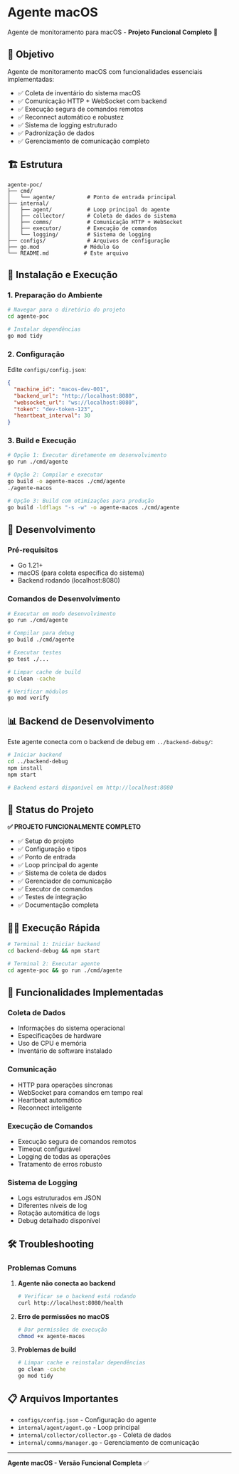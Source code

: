 # Agente macOS

Agente de monitoramento para macOS - **Projeto Funcional Completo** 🎉

## 🎯 Objetivo

Agente de monitoramento macOS com funcionalidades essenciais implementadas:
- ✅ Coleta de inventário do sistema macOS
- ✅ Comunicação HTTP + WebSocket com backend
- ✅ Execução segura de comandos remotos
- ✅ Reconnect automático e robustez
- ✅ Sistema de logging estruturado
- ✅ Padronização de dados
- ✅ Gerenciamento de comunicação completo

## 🏗️ Estrutura

```
agente-poc/
├── cmd/
│   └── agente/          # Ponto de entrada principal
├── internal/
│   ├── agent/           # Loop principal do agente
│   ├── collector/       # Coleta de dados do sistema
│   ├── comms/           # Comunicação HTTP + WebSocket
│   ├── executor/        # Execução de comandos
│   └── logging/         # Sistema de logging
├── configs/             # Arquivos de configuração
├── go.mod              # Módulo Go
└── README.md           # Este arquivo
```

## 🚀 Instalação e Execução

### 1. Preparação do Ambiente

```bash
# Navegar para o diretório do projeto
cd agente-poc

# Instalar dependências
go mod tidy
```

### 2. Configuração

Edite `configs/config.json`:

```json
{
  "machine_id": "macos-dev-001",
  "backend_url": "http://localhost:8080",
  "websocket_url": "ws://localhost:8080",
  "token": "dev-token-123",
  "heartbeat_interval": 30
}
```

### 3. Build e Execução

```bash
# Opção 1: Executar diretamente em desenvolvimento
go run ./cmd/agente

# Opção 2: Compilar e executar
go build -o agente-macos ./cmd/agente
./agente-macos

# Opção 3: Build com otimizações para produção
go build -ldflags "-s -w" -o agente-macos ./cmd/agente
```

## 🔧 Desenvolvimento

### Pré-requisitos
- Go 1.21+
- macOS (para coleta específica do sistema)
- Backend rodando (localhost:8080)

### Comandos de Desenvolvimento
```bash
# Executar em modo desenvolvimento
go run ./cmd/agente

# Compilar para debug
go build ./cmd/agente

# Executar testes
go test ./...

# Limpar cache de build
go clean -cache

# Verificar módulos
go mod verify
```

## 📊 Backend de Desenvolvimento

Este agente conecta com o backend de debug em `../backend-debug/`:

```bash
# Iniciar backend
cd ../backend-debug
npm install
npm start

# Backend estará disponível em http://localhost:8080
```

## 🎯 Status do Projeto

**✅ PROJETO FUNCIONALMENTE COMPLETO**

- ✅ Setup do projeto
- ✅ Configuração e tipos
- ✅ Ponto de entrada
- ✅ Loop principal do agente
- ✅ Sistema de coleta de dados
- ✅ Gerenciador de comunicação
- ✅ Executor de comandos
- ✅ Testes de integração
- ✅ Documentação completa

## 🏃‍♂️ Execução Rápida

```bash
# Terminal 1: Iniciar backend
cd backend-debug && npm start

# Terminal 2: Executar agente
cd agente-poc && go run ./cmd/agente
```

## 📝 Funcionalidades Implementadas

### Coleta de Dados
- Informações do sistema operacional
- Especificações de hardware
- Uso de CPU e memória
- Inventário de software instalado

### Comunicação
- HTTP para operações síncronas
- WebSocket para comandos em tempo real
- Heartbeat automático
- Reconnect inteligente

### Execução de Comandos
- Execução segura de comandos remotos
- Timeout configurável
- Logging de todas as operações
- Tratamento de erros robusto

### Sistema de Logging
- Logs estruturados em JSON
- Diferentes níveis de log
- Rotação automática de logs
- Debug detalhado disponível

## 🛠️ Troubleshooting

### Problemas Comuns

1. **Agente não conecta ao backend**
   ```bash
   # Verificar se o backend está rodando
   curl http://localhost:8080/health
   ```

2. **Erro de permissões no macOS**
   ```bash
   # Dar permissões de execução
   chmod +x agente-macos
   ```

3. **Problemas de build**
   ```bash
   # Limpar cache e reinstalar dependências
   go clean -cache
   go mod tidy
   ```

## 📋 Arquivos Importantes

- `configs/config.json` - Configuração do agente
- `internal/agent/agent.go` - Loop principal
- `internal/collector/collector.go` - Coleta de dados
- `internal/comms/manager.go` - Gerenciamento de comunicação

---

**Agente macOS - Versão Funcional Completa** ✅ 